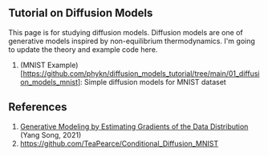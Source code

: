 ## Tutorial on Diffusion Models
This page is for studying diffusion models. Diffusion models are one of generative models inspired by non-equilibrium thermodynamics. I'm going to update the theory and example code here.
1. (MNIST Example)[https://github.com/phykn/diffusion_models_tutorial/tree/main/01_diffusion_models_mnist]: Simple diffusion models for MNIST dataset

## References
1. [Generative Modeling by Estimating Gradients of the Data Distribution](https://yang-song.net/blog/2021/score) (Yang Song, 2021)
2. https://github.com/TeaPearce/Conditional_Diffusion_MNIST
